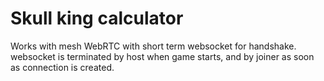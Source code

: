 # Skull king calculator
Works with mesh WebRTC with short term websocket for handshake.
websocket is terminated by host when game starts, and by joiner as soon as connection is created.
